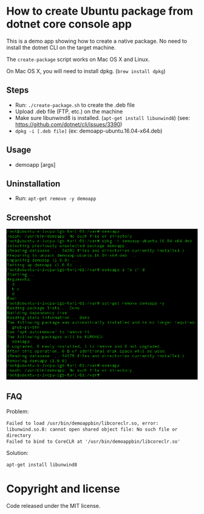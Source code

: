 # How to create Ubuntu package from dotnet core console app

This is a demo app showing how to create a native package.
No need to install the dotnet CLI on the target machine.

The ```create-package``` script works on Mac OS X and Linux.

On Mac OS X, you will need to install dpkg. (```brew install dpkg```)

## Steps

- Run: ```./create-package.sh``` to create the .deb file
- Upload .deb file (FTP, etc.) on the machine
- Make sure libunwind8 is installed. (```apt-get install libunwind8```) (see: https://github.com/dotnet/cli/issues/3390)
- ```dpkg -i [.deb file]``` (ex: demoapp-ubuntu.16.04-x64.deb)

## Usage
- demoapp [args]

## Uninstallation
- Run: ```apt-get remove -y demoapp```

## Screenshot

<p align="center">
    <img alt="Screenshot" src="Screenshot.png" />
</p>

## FAQ

Problem:
```
Failed to load /usr/bin/demoappbin/libcoreclr.so, error: libunwind.so.8: cannot open shared object file: No such file or directory
Failed to bind to CoreCLR at '/usr/bin/demoappbin/libcoreclr.so'
```

Solution:
```
apt-get install libunwind8
```

# Copyright and license
Code released under the MIT license.

